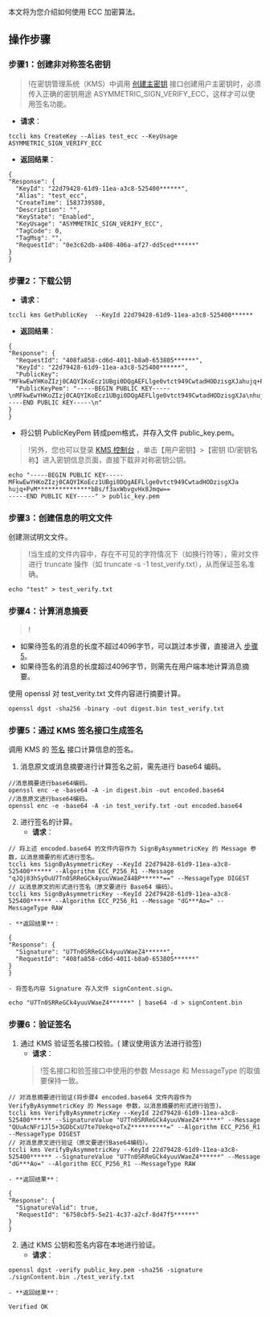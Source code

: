 本文将为您介绍如何使用 ECC 加密算法。
## 操作步骤

### 步骤1：创建非对称签名密钥
>!在密钥管理系统（KMS）中调用 [创建主密钥](https://cloud.tencent.com/document/product/573/34430) 接口创建用户主密钥时，必须传入正确的密钥用途 ASYMMETRIC_SIGN_VERIFY_ECC，这样才可以使用签名功能。
>
-  **请求**：
```
tccli kms CreateKey --Alias test_ecc --KeyUsage ASYMMETRIC_SIGN_VERIFY_ECC
```
- **返回结果**：
```
{
"Response": {
  "KeyId": "22d79428-61d9-11ea-a3c8-525400******",
  "Alias": "test_ecc",
  "CreateTime": 1583739580,
  "Description": "",
  "KeyState": "Enabled",
  "KeyUsage": "ASYMMETRIC_SIGN_VERIFY_ECC",
  "TagCode": 0,
  "TagMsg": "",
  "RequestId": "0e3c62db-a408-406a-af27-dd5ced******"
}
}
```

### 步骤2：下载公钥
-  **请求**：
```
tccli kms GetPublicKey  --KeyId 22d79428-61d9-11ea-a3c8-525400******
```
- **返回结果**：
```
{
"Response": {
  "RequestId": "408fa858-cd6d-4011-b8a0-653805******",
  "KeyId": "22d79428-61d9-11ea-a3c8-525400******",
  "PublicKey":  "MFkwEwYHKoZIzj0CAQYIKoEcz1UBgi0DQgAEFLlge0vtct949CwtadHODzisgXJahujq+PvM***************bBs/f3axWbvgvHx8Jmqw==",
  "PublicKeyPem": "-----BEGIN PUBLIC KEY-----\nMFkwEwYHKoZIzj0CAQYIKoEcz1UBgi0DQgAEFLlge0vtct949CwtadHODzisgXJa\nhujq+PvM***************bBs/f3axWbvgvHx8Jmqw==\n-----END PUBLIC KEY-----\n"
}
}
```

- 将公钥 PublicKeyPem 转成pem格式，并存入文件 public_key.pem。
>!另外，您也可以登录 [KMS 控制台](https://console.cloud.tencent.com/kms2/index) ，单击【用户密钥】>【密钥 ID/密钥名称】进入密钥信息页面，直接下载非对称密钥公钥。
```
echo "-----BEGIN PUBLIC KEY-----
MFkwEwYHKoZIzj0CAQYIKoEcz1UBgi0DQgAEFLlge0vtct949CwtadHODzisgXJa
hujq+PvM***************bBs/f3axWbvgvHx8Jmqw==
-----END PUBLIC KEY-----" > public_key.pem
```


### 步骤3：创建信息的明文文件

创建测试明文文件。
>!当生成的文件内容中，存在不可见的字符情况下（如换行符等），需对文件进行 truncate 操作（如 truncate -s -1 test_verify.txt），从而保证签名准确。
>
```
echo "test" > test_verify.txt
```

### 步骤4：计算消息摘要
>!
- 如果待签名的消息的长度不超过4096字节，可以跳过本步骤，直接进入 [步骤5](#step5)。
- 如果待签名的消息的长度超过4096字节，则需先在用户端本地计算消息摘要。


使用 openssl 对 test_verity.txt 文件内容进行摘要计算。
```
openssl dgst -sha256 -binary -out digest.bin test_verify.txt
```

[](id:step5)
### 步骤5：通过 KMS 签名接口生成签名

调用 KMS 的 [签名](https://cloud.tencent.com/document/product/573/52065) 接口计算信息的签名。
1. 消息原文或消息摘要进行计算签名之前，需先进行 base64 编码。
```
//消息摘要进行base64编码。
openssl enc -e -base64 -A -in digest.bin -out encoded.base64
//消息原文进行base64编码。
openssl enc -e -base64 -A -in test_verify.txt -out encoded.base64
```
2. 进行签名的计算。
	- **请求**：
```
// 将上述 encoded.base64 的文件内容作为 SignByAsymmetricKey 的 Message 参数，以消息摘要的形式进行签名。
tccli kms SignByAsymmetricKey --KeyId 22d79428-61d9-11ea-a3c8-525400****** --Algorithm ECC_P256_R1 --Message "qJQj83hSyOuU7Tn0SRReGCk4yuuVWaeZ44BP******==" --MessageType DIGEST
// 以消息原文的形式进行签名（原文要进行 Base64 编码）。
tccli kms SignByAsymmetricKey --KeyId 22d79428-61d9-11ea-a3c8-525400****** --Algorithm ECC_P256_R1 --Message "dG***Ao=" --MessageType RAW
```
	- **返回结果**：
```
{
"Response": {
  "Signature": "U7Tn0SRReGCk4yuuVWaeZ4******",
  "RequestId": "408fa858-cd6d-4011-b8a0-653805******"
}
}
```
	- 将签名内容 Signature 存入文件 signContent.sign。
```
echo "U7Tn0SRReGCk4yuuVWaeZ4******" | base64 -d > signContent.bin
```

### 步骤6：验证签名

1. 通过 KMS 验证签名接口校验。( 建议使用该方法进行验签)
	- **请求**：
	>!签名接口和验签接口中使用的参数 Message 和 MessageType 的取值要保持一致。
```
// 对消息摘要进行验证(将步骤4 encoded.base64 文件内容作为 VerifyByAsymmetricKey 的 Message 参数，以消息摘要的形式进行验签)。
tccli kms VerifyByAsymmetricKey --KeyId 22d79428-61d9-11ea-a3c8-525400****** --SignatureValue "U7Tn0SRReGCk4yuuVWaeZ4******" --Message "QUuAcNFr1Jl5+3GDbCxU7te7Uekq+oTxZ**********=" --Algorithm ECC_P256_R1 --MessageType DIGEST
// 对消息原文进行验证（原文要进行Base64编码）。
tccli kms VerifyByAsymmetricKey --KeyId 22d79428-61d9-11ea-a3c8-525400****** --SignatureValue "U7Tn0SRReGCk4yuuVWaeZ4******" --Message "dG***Ao=" --Algorithm ECC_P256_R1 --MessageType RAW
```
	- **返回结果**：
```
{
"Response": {
  "SignatureValid": true,
  "RequestId": "6758cbf5-5e21-4c37-a2cf-8d47f5******"
}
}
```
2. 通过 KMS 公钥和签名内容在本地进行验证。
	-  **请求**：
```
openssl dgst -verify public_key.pem -sha256 -signature ./signContent.bin ./test_verify.txt
```
	- **返回结果**：
```
Verified OK
```
